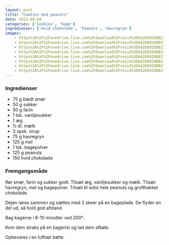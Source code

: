 ```yaml
---
layout: post
title: "Cookies med peanuts"
date: 2013-09-04
categories: ['Cookies', 'Kage']
ingredienser: ['Hvid chokolade', 'Peanuts', 'Havregryn']
images:
    - https%3A%2F%2Fonedrive.live.com%2Fdownload%3Fresid%3D642D8920DB2784EE!126050
    - https%3A%2F%2Fonedrive.live.com%2Fdownload%3Fresid%3D642D8920DB2784EE!126051
    - https%3A%2F%2Fonedrive.live.com%2Fdownload%3Fresid%3D642D8920DB2784EE!126052
    - https%3A%2F%2Fonedrive.live.com%2Fdownload%3Fresid%3D642D8920DB2784EE!126058
    - https%3A%2F%2Fonedrive.live.com%2Fdownload%3Fresid%3D642D8920DB2784EE!126056
    - https%3A%2F%2Fonedrive.live.com%2Fdownload%3Fresid%3D642D8920DB2784EE!126054
    - https%3A%2F%2Fonedrive.live.com%2Fdownload%3Fresid%3D642D8920DB2784EE!126055
    - https%3A%2F%2Fonedrive.live.com%2Fdownload%3Fresid%3D642D8920DB2784EE!126053
---
```


### Ingredienser
-  75 g blødt smør
-  50 g sukker
-  50 g farin
-  1 tsk. vaniljesukker
-  1 æg
-  ½ dl. mælk
-  3 spsk. sirup
-  75 g havregryn
-  125 g mel
-  1 tsk. bagepulver
-  125 g peanuts 
-  150 hvid chokolade

### Fremgangsmåde
Rør smør, farin og sukker godt. Tilsæt æg, vaniljesukker og mælk. Tilsæt havregryn, mel og bagepulver. Tilsæt til sidst hele peanuts og grofthakket chokolade.

Dejen røres sammen og sættes med 2 skeer på en bageplade. De flyder en del ud, så hold god afstand

Bag kagerne i 8-10 minutter ved 200&deg;.

Kom dem straks på en bagerist og lad dem afkøle.

Opbevares i en lufttæt bøtte.
